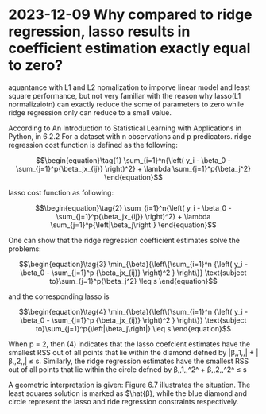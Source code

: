 
# 2023-12-09 Why compared to ridge regression, lasso results in coefficient estimation exactly equal to zero?
aquantance with L1 and L2 nomalization to imporve linear model and least square performance, but not very familiar with the reason why lasso(L1 normalizaiotn) can exactly reduce the some of parameters to zero while ridge regression only can reduce to a small value.

According to An Introduction to Statistical Learning with Applications in Python, in 6.2.2
For a dataset with n observations and p predicators. 
ridge regression cost function is defined as the following:
```math
\begin{equation}\tag{1}
\sum_{i=1}^n{\left( y_i - \beta_0 - \sum_{j=1}^p{\beta_jx_{ij}} \right)^2} + \lambda \sum_{j=1}^p{\beta_j^2}
\end{equation}
```
lasso cost function as following:

```math
\begin{equation}\tag{2}
\sum_{i=1}^n{\left( y_i - \beta_0 - \sum_{j=1}^p{\beta_jx_{ij}} \right)^2} + \lambda \sum_{j=1}^p{\left|\beta_j\right|}
\end{equation}
```

One can show that the ridge regression coefficient estimates solve the problems:
```math
\begin{equation}\tag{3}
\min_{\beta}{\left\{\sum_{i=1}^n {\left( y_i - \beta_0 - \sum_{j=1}^p {\beta_jx_{ij}} \right)^2 } \right\}} \text{subject to}\sum_{j=1}^p{\beta_j^2} \leq s
\end{equation}
```
and  the corresponding lasso is
```math
\begin{equation}\tag{4}
\min_{\beta}{\left\{\sum_{i=1}^n {\left( y_i - \beta_0 - \sum_{j=1}^p {\beta_jx_{ij}} \right)^2 } \right\}} \text{subject to}\sum_{j=1}^p{\left|\beta_j\right|} \leq s
\end{equation}
```
When p = 2, then (4) indicates that the lasso coefcient estimates have the smallest RSS out of all points that lie within the diamond defned by |β,,1,,| + |β,,2,,| ≤ s.
Similarly, the ridge regression estimates have the smallest RSS out of all points that lie within the circle defned by β,,1,,^2^ + β,,2,,^2^ ≤ s

 A geometric interpretation is given:
Figure 6.7 illustrates the situation. 
The least squares solution is marked as $\hat{β}, while the blue diamond and circle represent the lasso and ride regression constraints respectively.


